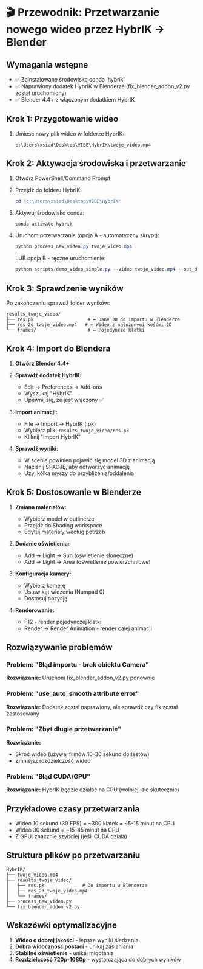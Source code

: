 # 🎬 Przewodnik: Przetwarzanie nowego wideo przez HybrIK → Blender

## Wymagania wstępne

-   ✅ Zainstalowane środowisko conda 'hybrik'
-   ✅ Naprawiony dodatek HybrIK w Blenderze (fix_blender_addon_v2.py został uruchomiony)
-   ✅ Blender 4.4+ z włączonym dodatkiem HybrIK

## Krok 1: Przygotowanie wideo

1. Umieść nowy plik wideo w folderze HybrIK:
    ```
    c:\Users\xsiad\Desktop\VIBE\HybrIK\twoje_video.mp4
    ```

## Krok 2: Aktywacja środowiska i przetwarzanie

1. Otwórz PowerShell/Command Prompt
2. Przejdź do folderu HybrIK:

    ```powershell
    cd "c:\Users\xsiad\Desktop\VIBE\HybrIK"
    ```

3. Aktywuj środowisko conda:

    ```powershell
    conda activate hybrik
    ```

4. Uruchom przetwarzanie (opcja A - automatyczny skrypt):

    ```powershell
    python process_new_video.py twoje_video.mp4
    ```

    LUB opcja B - ręczne uruchomienie:

    ```powershell
    python scripts/demo_video_simple.py --video twoje_video.mp4 --out_dir results_twoje_video
    ```

## Krok 3: Sprawdzenie wyników

Po zakończeniu sprawdź folder wyników:

```
results_twoje_video/
├── res.pk                    # ← Dane 3D do importu w Blenderze
├── res_2d_twoje_video.mp4   # ← Wideo z nałożonymi kośćmi 2D
└── frames/                   # ← Pojedyncze klatki
```

## Krok 4: Import do Blendera

1. **Otwórz Blender 4.4+**

2. **Sprawdź dodatek HybrIK:**

    - Edit → Preferences → Add-ons
    - Wyszukaj "HybrIK"
    - Upewnij się, że jest włączony ✅

3. **Import animacji:**

    - File → Import → HybrIK (.pk)
    - Wybierz plik: `results_twoje_video/res.pk`
    - Kliknij "Import HybrIK"

4. **Sprawdź wyniki:**
    - W scenie powinien pojawić się model 3D z animacją
    - Naciśnij SPACJĘ, aby odtworzyć animację
    - Użyj kółka myszy do przybliżenia/oddalenia

## Krok 5: Dostosowanie w Blenderze

1. **Zmiana materiałów:**

    - Wybierz model w outlinerze
    - Przejdź do Shading workspace
    - Edytuj materiały według potrzeb

2. **Dodanie oświetlenia:**

    - Add → Light → Sun (oświetlenie słoneczne)
    - Add → Light → Area (oświetlenie powierzchniowe)

3. **Konfiguracja kamery:**

    - Wybierz kamerę
    - Ustaw kąt widzenia (Numpad 0)
    - Dostosuj pozycję

4. **Renderowanie:**
    - F12 - render pojedynczej klatki
    - Render → Render Animation - render całej animacji

## Rozwiązywanie problemów

### Problem: "Błąd importu - brak obiektu Camera"

**Rozwiązanie:** Uruchom fix_blender_addon_v2.py ponownie

### Problem: "use_auto_smooth attribute error"

**Rozwiązanie:** Dodatek został naprawiony, ale sprawdź czy fix został zastosowany

### Problem: "Zbyt długie przetwarzanie"

**Rozwiązanie:**

-   Skróć wideo (używaj filmów 10-30 sekund do testów)
-   Zmniejsz rozdzielczość wideo

### Problem: "Błąd CUDA/GPU"

**Rozwiązanie:** HybrIK będzie działać na CPU (wolniej, ale skutecznie)

## Przykładowe czasy przetwarzania

-   Wideo 10 sekund (30 FPS) = ~300 klatek = ~5-15 minut na CPU
-   Wideo 30 sekund = ~15-45 minut na CPU
-   Z GPU: znacznie szybciej (jeśli CUDA działa)

## Struktura plików po przetwarzaniu

```
HybrIK/
├── twoje_video.mp4
├── results_twoje_video/
│   ├── res.pk              # Do importu w Blenderze
│   ├── res_2d_twoje_video.mp4
│   └── frames/
├── process_new_video.py
└── fix_blender_addon_v2.py
```

## Wskazówki optymalizacyjne

1. **Wideo o dobrej jakości** - lepsze wyniki śledzenia
2. **Dobra widoczność postaci** - unikaj zasłaniania
3. **Stabilne oświetlenie** - unikaj migotania
4. **Rozdzielczość 720p-1080p** - wystarczająca do dobrych wyników
